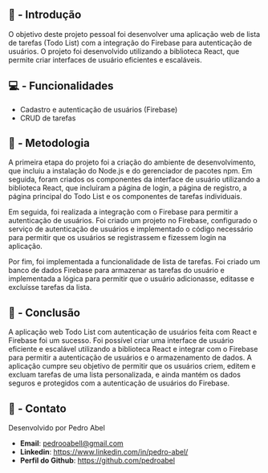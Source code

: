 ## 🧠 - Introdução
O objetivo deste projeto pessoal foi desenvolver uma aplicação web de lista de tarefas (Todo List) com a integração do Firebase para autenticação de usuários. O projeto foi desenvolvido utilizando a biblioteca React, que permite criar interfaces de usuário eficientes e escaláveis.


## 💻 - Funcionalidades 
- Cadastro e autenticação de usuários (Firebase)
- CRUD de tarefas


## 💭 - Metodologia
A primeira etapa do projeto foi a criação do ambiente de desenvolvimento, que incluiu a instalação do Node.js e do gerenciador de pacotes npm. Em seguida, foram criados os componentes da interface de usuário utilizando a biblioteca React, que incluíram a página de login, a página de registro, a página principal do Todo List e os componentes de tarefas individuais.

Em seguida, foi realizada a integração com o Firebase para permitir a autenticação de usuários. Foi criado um projeto no Firebase, configurado o serviço de autenticação de usuários e implementado o código necessário para permitir que os usuários se registrassem e fizessem login na aplicação.

Por fim, foi implementada a funcionalidade de lista de tarefas. Foi criado um banco de dados Firebase para armazenar as tarefas do usuário e implementada a lógica para permitir que o usuário adicionasse, editasse e excluísse tarefas da lista.

## 🌱 - Conclusão

A aplicação web Todo List com autenticação de usuários feita com React e Firebase foi um sucesso. Foi possível criar uma interface de usuário eficiente e escalável utilizando a biblioteca React e integrar com o Firebase para permitir a autenticação de usuários e o armazenamento de dados. A aplicação cumpre seu objetivo de permitir que os usuários criem, editem e excluam tarefas de uma lista personalizada, e ainda mantém os dados seguros e protegidos com a autenticação de usuários do Firebase.

## 💬 - Contato

Desenvolvido por Pedro Abel

- **Email**: pedrooabell@gmail.com
- **Linkedin**: https://www.linkedin.com/in/pedro-abel/
- **Perfil do Github**: https://github.com/pedroabel

